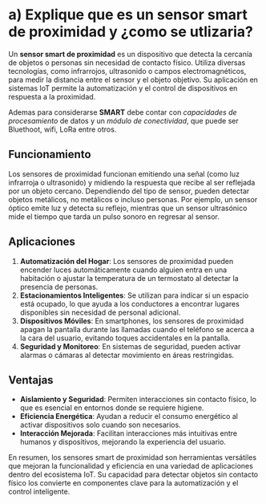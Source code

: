 # a) Explique que es un sensor smart de proximidad y ¿como se utlizaria?

Un **sensor smart de proximidad** es un dispositivo que detecta la cercanía de objetos o personas sin necesidad de contacto físico. Utiliza diversas tecnologías, como infrarrojos, ultrasonido o campos electromagnéticos, para medir la distancia entre el sensor y el objeto objetivo. Su aplicación en sistemas IoT permite la automatización y el control de dispositivos en respuesta a la proximidad.  

Ademas para considerarse **SMART** debe contar con *capacidades de procesamiento* de datos y un *módulo de conectividad*, que puede ser Bluethoot, wifi, LoRa entre otros. 

## Funcionamiento

Los sensores de proximidad funcionan emitiendo una señal (como luz infrarroja o ultrasonido) y midiendo la respuesta que recibe al ser reflejada por un objeto cercano. Dependiendo del tipo de sensor, pueden detectar objetos metálicos, no metálicos o incluso personas. Por ejemplo, un sensor óptico emite luz y detecta su reflejo, mientras que un sensor ultrasónico mide el tiempo que tarda un pulso sonoro en regresar al sensor.

## Aplicaciones

1.  **Automatización del Hogar**: Los sensores de proximidad pueden encender luces automáticamente cuando alguien entra en una habitación o ajustar la temperatura de un termostato al detectar la presencia de personas.
2.  **Estacionamientos Inteligentes**: Se utilizan para indicar si un espacio está ocupado, lo que ayuda a los conductores a encontrar lugares disponibles sin necesidad de personal adicional.
3.  **Dispositivos Móviles**: En smartphones, los sensores de proximidad apagan la pantalla durante las llamadas cuando el teléfono se acerca a la cara del usuario, evitando toques accidentales en la pantalla.
4.  **Seguridad y Monitoreo**: En sistemas de seguridad, pueden activar alarmas o cámaras al detectar movimiento en áreas restringidas.

## Ventajas

-   **Aislamiento y Seguridad**: Permiten interacciones sin contacto físico, lo que es esencial en entornos donde se requiere higiene.
-   **Eficiencia Energética**: Ayudan a reducir el consumo energético al activar dispositivos solo cuando son necesarios.
-   **Interacción Mejorada**: Facilitan interacciones más intuitivas entre humanos y dispositivos, mejorando la experiencia del usuario.

En resumen, los sensores smart de proximidad son herramientas versátiles que mejoran la funcionalidad y eficiencia en una variedad de aplicaciones dentro del ecosistema IoT. Su capacidad para detectar objetos sin contacto físico los convierte en componentes clave para la automatización y el control inteligente.
